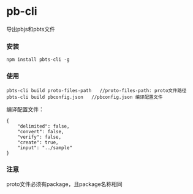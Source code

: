 # pb-cli
导出pbjs和pbts文件

### 安装
```
npm install pbts-cli -g
```

### 使用
```
pbts-cli build proto-files-path   //proto-files-path: proto文件路径
pbts-cli build pbconfig.json   //pbconfig.json 编译配置文件
```

编译配置文件：
```
{
    "delimited": false,
    "convert": false,
    "verify": false,
    "create": true,
    "input": "../sample"
}
```

### 注意
proto文件必须有package，且package名称相同
